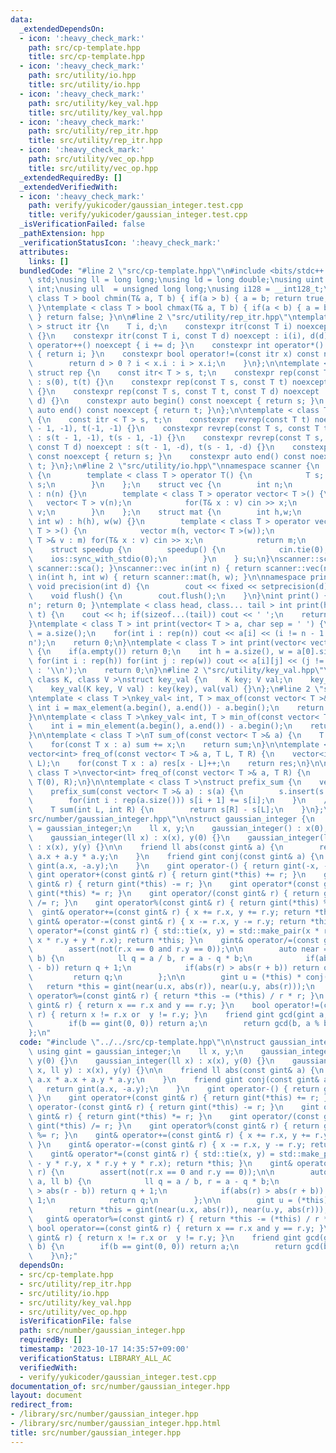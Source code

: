 ```yaml
---
data:
  _extendedDependsOn:
  - icon: ':heavy_check_mark:'
    path: src/cp-template.hpp
    title: src/cp-template.hpp
  - icon: ':heavy_check_mark:'
    path: src/utility/io.hpp
    title: src/utility/io.hpp
  - icon: ':heavy_check_mark:'
    path: src/utility/key_val.hpp
    title: src/utility/key_val.hpp
  - icon: ':heavy_check_mark:'
    path: src/utility/rep_itr.hpp
    title: src/utility/rep_itr.hpp
  - icon: ':heavy_check_mark:'
    path: src/utility/vec_op.hpp
    title: src/utility/vec_op.hpp
  _extendedRequiredBy: []
  _extendedVerifiedWith:
  - icon: ':heavy_check_mark:'
    path: verify/yukicoder/gaussian_integer.test.cpp
    title: verify/yukicoder/gaussian_integer.test.cpp
  _isVerificationFailed: false
  _pathExtension: hpp
  _verificationStatusIcon: ':heavy_check_mark:'
  attributes:
    links: []
  bundledCode: "#line 2 \"src/cp-template.hpp\"\n#include <bits/stdc++.h>\nusing namespace\
    \ std;\nusing ll = long long;\nusing ld = long double;\nusing uint = unsigned\
    \ int;\nusing ull  = unsigned long long;\nusing i128 = __int128_t;\ntemplate <\
    \ class T > bool chmin(T& a, T b) { if(a > b) { a = b; return true; } return false;\
    \ }\ntemplate < class T > bool chmax(T& a, T b) { if(a < b) { a = b; return true;\
    \ } return false; }\n\n#line 2 \"src/utility/rep_itr.hpp\"\ntemplate < class T\
    \ > struct itr {\n    T i, d;\n    constexpr itr(const T i) noexcept : i(i), d(1)\
    \ {}\n    constexpr itr(const T i, const T d) noexcept : i(i), d(d) {}\n    void\
    \ operator++() noexcept { i += d; }\n    constexpr int operator*() const noexcept\
    \ { return i; }\n    constexpr bool operator!=(const itr x) const noexcept {\n\
    \        return d > 0 ? i < x.i : i > x.i;\n    }\n};\n\ntemplate < class T >\
    \ struct rep {\n    const itr< T > s, t;\n    constexpr rep(const T t) noexcept\
    \ : s(0), t(t) {}\n    constexpr rep(const T s, const T t) noexcept : s(s), t(t)\
    \ {}\n    constexpr rep(const T s, const T t, const T d) noexcept : s(s, d), t(t,\
    \ d) {}\n    constexpr auto begin() const noexcept { return s; }\n    constexpr\
    \ auto end() const noexcept { return t; }\n};\n\ntemplate < class T > struct revrep\
    \ {\n    const itr < T > s, t;\n    constexpr revrep(const T t) noexcept : s(t\
    \ - 1, -1), t(-1, -1) {}\n    constexpr revrep(const T s, const T t) noexcept\
    \ : s(t - 1, -1), t(s - 1, -1) {}\n    constexpr revrep(const T s, const T t,\
    \ const T d) noexcept : s(t - 1, -d), t(s - 1, -d) {}\n    constexpr auto begin()\
    \ const noexcept { return s; }\n    constexpr auto end() const noexcept { return\
    \ t; }\n};\n#line 2 \"src/utility/io.hpp\"\nnamespace scanner {\n    struct sca\
    \ {\n        template < class T > operator T() {\n            T s; cin >> s; return\
    \ s;\n        }\n    };\n    struct vec {\n        int n;\n        vec(int n)\
    \ : n(n) {}\n        template < class T > operator vector< T >() {\n         \
    \   vector< T > v(n);\n            for(T& x : v) cin >> x;\n            return\
    \ v;\n        }\n    };\n    struct mat {\n        int h,w;\n        mat(int h,\
    \ int w) : h(h), w(w) {}\n        template < class T > operator vector< vector<\
    \ T > >() {\n            vector m(h, vector< T >(w));\n            for(vector<\
    \ T >& v : m) for(T& x : v) cin >> x;\n            return m;\n        }\n    };\n\
    \    struct speedup {\n        speedup() {\n            cin.tie(0);\n        \
    \    ios::sync_with_stdio(0);\n        }\n    } su;\n}\nscanner::sca in() { return\
    \ scanner::sca(); }\nscanner::vec in(int n) { return scanner::vec(n); }\nscanner::mat\
    \ in(int h, int w) { return scanner::mat(h, w); }\n\nnamespace printer {\n   \
    \ void precision(int d) {\n        cout << fixed << setprecision(d);\n    }\n\
    \    void flush() {\n        cout.flush();\n    }\n}\nint print() { cout << '\\\
    n'; return 0; }\ntemplate < class head, class... tail > int print(head&& h, tail&&...\
    \ t) {\n    cout << h; if(sizeof...(tail)) cout << ' ';\n    return print(forward<tail>(t)...);\n\
    }\ntemplate < class T > int print(vector< T > a, char sep = ' ') {\n    int n\
    \ = a.size();\n    for(int i : rep(n)) cout << a[i] << (i != n - 1 ? sep : '\\\
    n');\n    return 0;\n}\ntemplate < class T > int print(vector< vector< T > > a)\
    \ {\n    if(a.empty()) return 0;\n    int h = a.size(), w = a[0].size();\n   \
    \ for(int i : rep(h)) for(int j : rep(w)) cout << a[i][j] << (j != w - 1 ? ' '\
    \ : '\\n');\n    return 0;\n}\n#line 2 \"src/utility/key_val.hpp\"\ntemplate <\
    \ class K, class V >\nstruct key_val {\n    K key; V val;\n    key_val() {}\n\
    \    key_val(K key, V val) : key(key), val(val) {}\n};\n#line 2 \"src/utility/vec_op.hpp\"\
    \ntemplate < class T >\nkey_val< int, T > max_of(const vector< T >& a) {\n   \
    \ int i = max_element(a.begin(), a.end()) - a.begin();\n    return {i, a[i]};\n\
    }\n\ntemplate < class T >\nkey_val< int, T > min_of(const vector< T >& a) {\n\
    \    int i = min_element(a.begin(), a.end()) - a.begin();\n    return {i, a[i]};\n\
    }\n\ntemplate < class T >\nT sum_of(const vector< T >& a) {\n    T sum = 0;\n\
    \    for(const T x : a) sum += x;\n    return sum;\n}\n\ntemplate < class T >\n\
    vector<int> freq_of(const vector< T >& a, T L, T R) {\n    vector<int> res(R -\
    \ L);\n    for(const T x : a) res[x - L]++;\n    return res;\n}\n\ntemplate <\
    \ class T >\nvector<int> freq_of(const vector< T >& a, T R) {\n    return freq_of(a,\
    \ T(0), R);\n}\n\ntemplate < class T >\nstruct prefix_sum {\n    vector< T > s;\n\
    \    prefix_sum(const vector< T >& a) : s(a) {\n        s.insert(s.begin(), T(0));\n\
    \        for(int i : rep(a.size())) s[i + 1] += s[i];\n    }\n    // [L, R)\n\
    \    T sum(int L, int R) {\n        return s[R] - s[L];\n    }\n};\n#line 2 \"\
    src/number/gaussian_integer.hpp\"\n\nstruct gaussian_integer {\n    using gint\
    \ = gaussian_integer;\n    ll x, y;\n    gaussian_integer() : x(0), y(0) {}\n\
    \    gaussian_integer(ll x) : x(x), y(0) {}\n    gaussian_integer(ll x, ll y)\
    \ : x(x), y(y) {}\n\n    friend ll abs(const gint& a) {\n        return a.x *\
    \ a.x + a.y * a.y;\n    }\n    friend gint conj(const gint& a) {\n        return\
    \ gint(a.x, -a.y);\n    }\n    gint operator-() { return gint(-x, -y); }\n   \
    \ gint operator+(const gint& r) { return gint(*this) += r; }\n    gint operator-(const\
    \ gint& r) { return gint(*this) -= r; }\n    gint operator*(const gint& r) { return\
    \ gint(*this) *= r; }\n    gint operator/(const gint& r) { return gint(*this)\
    \ /= r; }\n    gint operator%(const gint& r) { return gint(*this) %= r; }\n  \
    \  gint& operator+=(const gint& r) { x += r.x, y += r.y; return *this; }\n   \
    \ gint& operator-=(const gint& r) { x -= r.x, y -= r.y; return *this; }\n    gint&\
    \ operator*=(const gint& r) { std::tie(x, y) = std::make_pair(x * r.x - y * r.y,\
    \ x * r.y + y * r.x); return *this; }\n    gint& operator/=(const gint& r) {\n\
    \        assert(not(r.x == 0 and r.y == 0));\n\n        auto near = [](ll a, ll\
    \ b) {\n            ll q = a / b, r = a - q * b;\n            if(abs(r) > abs(r\
    \ - b)) return q + 1;\n            if(abs(r) > abs(r + b)) return q - 1;\n   \
    \         return q;\n        };\n\n        gint u = (*this) * conj(r);\n     \
    \   return *this = gint(near(u.x, abs(r)), near(u.y, abs(r)));\n    }\n    gint&\
    \ operator%=(const gint& r) { return *this -= (*this) / r * r; }\n    bool operator==(const\
    \ gint& r) { return x == r.x and y == r.y; }\n    bool operator!=(const gint&\
    \ r) { return x != r.x or  y != r.y; }\n    friend gint gcd(gint a, gint b) {\n\
    \        if(b == gint(0, 0)) return a;\n        return gcd(b, a % b);\n    }\n\
    };\n"
  code: "#include \"../../src/cp-template.hpp\"\n\nstruct gaussian_integer {\n   \
    \ using gint = gaussian_integer;\n    ll x, y;\n    gaussian_integer() : x(0),\
    \ y(0) {}\n    gaussian_integer(ll x) : x(x), y(0) {}\n    gaussian_integer(ll\
    \ x, ll y) : x(x), y(y) {}\n\n    friend ll abs(const gint& a) {\n        return\
    \ a.x * a.x + a.y * a.y;\n    }\n    friend gint conj(const gint& a) {\n     \
    \   return gint(a.x, -a.y);\n    }\n    gint operator-() { return gint(-x, -y);\
    \ }\n    gint operator+(const gint& r) { return gint(*this) += r; }\n    gint\
    \ operator-(const gint& r) { return gint(*this) -= r; }\n    gint operator*(const\
    \ gint& r) { return gint(*this) *= r; }\n    gint operator/(const gint& r) { return\
    \ gint(*this) /= r; }\n    gint operator%(const gint& r) { return gint(*this)\
    \ %= r; }\n    gint& operator+=(const gint& r) { x += r.x, y += r.y; return *this;\
    \ }\n    gint& operator-=(const gint& r) { x -= r.x, y -= r.y; return *this; }\n\
    \    gint& operator*=(const gint& r) { std::tie(x, y) = std::make_pair(x * r.x\
    \ - y * r.y, x * r.y + y * r.x); return *this; }\n    gint& operator/=(const gint&\
    \ r) {\n        assert(not(r.x == 0 and r.y == 0));\n\n        auto near = [](ll\
    \ a, ll b) {\n            ll q = a / b, r = a - q * b;\n            if(abs(r)\
    \ > abs(r - b)) return q + 1;\n            if(abs(r) > abs(r + b)) return q -\
    \ 1;\n            return q;\n        };\n\n        gint u = (*this) * conj(r);\n\
    \        return *this = gint(near(u.x, abs(r)), near(u.y, abs(r)));\n    }\n \
    \   gint& operator%=(const gint& r) { return *this -= (*this) / r * r; }\n   \
    \ bool operator==(const gint& r) { return x == r.x and y == r.y; }\n    bool operator!=(const\
    \ gint& r) { return x != r.x or  y != r.y; }\n    friend gint gcd(gint a, gint\
    \ b) {\n        if(b == gint(0, 0)) return a;\n        return gcd(b, a % b);\n\
    \    }\n};"
  dependsOn:
  - src/cp-template.hpp
  - src/utility/rep_itr.hpp
  - src/utility/io.hpp
  - src/utility/key_val.hpp
  - src/utility/vec_op.hpp
  isVerificationFile: false
  path: src/number/gaussian_integer.hpp
  requiredBy: []
  timestamp: '2023-10-17 14:35:57+09:00'
  verificationStatus: LIBRARY_ALL_AC
  verifiedWith:
  - verify/yukicoder/gaussian_integer.test.cpp
documentation_of: src/number/gaussian_integer.hpp
layout: document
redirect_from:
- /library/src/number/gaussian_integer.hpp
- /library/src/number/gaussian_integer.hpp.html
title: src/number/gaussian_integer.hpp
---
```

